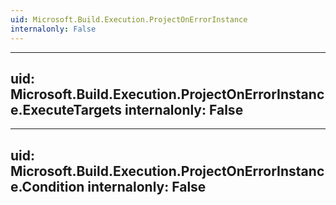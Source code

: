 ```yaml
---
uid: Microsoft.Build.Execution.ProjectOnErrorInstance
internalonly: False
---
```


---
uid: Microsoft.Build.Execution.ProjectOnErrorInstance.ExecuteTargets
internalonly: False
---

---
uid: Microsoft.Build.Execution.ProjectOnErrorInstance.Condition
internalonly: False
---
